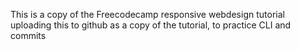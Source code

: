 This is a copy of the Freecodecamp responsive webdesign tutorial
uploading this to github as a copy of the tutorial, to practice CLI and  commits